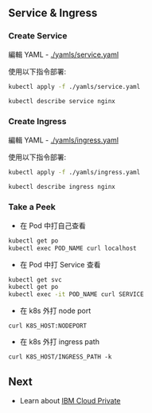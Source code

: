 ## Service & Ingress

### Create Service

編輯 YAML - [./yamls/service.yaml](./yamls/service.yaml)

使用以下指令部署:

```sh
kubectl apply -f ./yamls/service.yaml

kubectl describe service nginx
```

### Create Ingress

編輯 YAML - [./yamls/ingress.yaml](./yamls/ingress.yaml)

使用以下指令部署:

```sh
kubectl apply -f ./yamls/ingress.yaml

kubectl describe ingress nginx
```

### Take a Peek

- 在 Pod 中打自己查看

```sh
kubectl get po
kubectl exec POD_NAME curl localhost
```

- 在 Pod 中打 Service 查看

```sh
kubectl get svc
kubectl get po
kubectl exec -it POD_NAME curl SERVICE
```

- 在 k8s 外打 node port

```
curl K8S_HOST:NODEPORT
```

- 在 k8s 外打 ingress path

```
curl K8S_HOST/INGRESS_PATH -k
```

## Next

- Learn about [IBM Cloud Private](./icp.md)